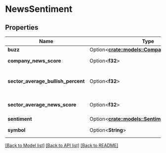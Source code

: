 # NewsSentiment

## Properties

Name | Type | Description | Notes
------------ | ------------- | ------------- | -------------
**buzz** | Option<[**crate::models::CompanyNewsStatistics**](CompanyNewsStatistics.md)> |  | [optional]
**company_news_score** | Option<**f32**> | News score. | [optional]
**sector_average_bullish_percent** | Option<**f32**> | Sector average bullish percent. | [optional]
**sector_average_news_score** | Option<**f32**> | Sectore average score. | [optional]
**sentiment** | Option<[**crate::models::Sentiment**](Sentiment.md)> |  | [optional]
**symbol** | Option<**String**> | Requested symbol. | [optional]

[[Back to Model list]](../README.md#documentation-for-models) [[Back to API list]](../README.md#documentation-for-api-endpoints) [[Back to README]](../README.md)


